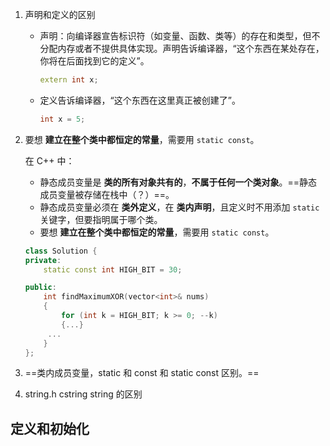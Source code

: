 1. 声明和定义的区别

   - 声明：向编译器宣告标识符（如变量、函数、类等）的存在和类型，但不分配内存或者不提供具体实现。声明告诉编译器，“这个东西在某处存在，你将在后面找到它的定义”。

     ```c++
     extern int x;
     ```

     

   - 定义告诉编译器，“这个东西在这里真正被创建了”。

     ```c++
     int x = 5;
     ```

2. 要想 **建立在整个类中都恒定的常量**，需要用 `static const`。

   在 C++ 中：

   - 静态成员变量是 **类的所有对象共有的**，**不属于任何一个类对象**。==静态成员变量被存储在栈中（？）==。
   - 静态成员变量必须在 **类外定义**，在 **类内声明**，且定义时不用添加 `static` 关键字，但要指明属于哪个类。
   - 要想 **建立在整个类中都恒定的常量**，需要用 `static const`。

   ```c++
   class Solution {
   private:
       static const int HIGH_BIT = 30;
   
   public:
       int findMaximumXOR(vector<int>& nums)
       {
           for (int k = HIGH_BIT; k >= 0; --k)
           {...}
   		...
       }
   };
   
   ```

3. ==类内成员变量，static 和 const 和 static const 区别。==





1. string.h cstring string 的区别



## 定义和初始化



## 
